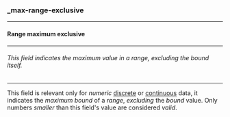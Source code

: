 ### _max-range-exclusive



------
#### Range maximum exclusive



------
###### This field indicates the maximum value in a range, excluding the bound itself.



------
This field is relevant only for *numeric* [discrete](_type_integer) or [continuous](_type_number) data, it indicates the *maximum bound* of a *range*, *excluding* the *bound* value. Only numbers *smaller* than this field's value are considered *valid*.